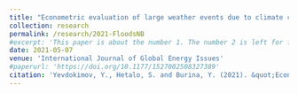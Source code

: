 ```yaml
---
title: "Econometric evaluation of large weather events due to climate change: floods in Atlantic Canada"
collection: research
permalink: /research/2021-FloodsNB
#excerpt: 'This paper is about the number 1. The number 2 is left for future work.'
date: 2021-05-07
venue: 'International Journal of Global Energy Issues'
#paperurl: 'https://doi.org/10.1177/1527002508327389'
citation: 'Yevdokimov, Y., Hetalo, S. and Burina, Y. (2021). &quot;Econometric evaluation of large weather events due to climate change: Floods in Atlantic Canada.&quot; <i>International Journal of Global Energy Issues</i>. 43(2-3).'
---
```

